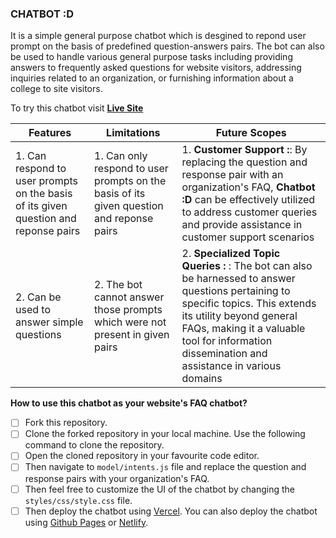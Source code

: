 ### CHATBOT :D
It is a simple general purpose chatbot which is desgined to repond user prompt on the basis of predefined question-answers pairs. The bot can also be used to handle various general purpose tasks including providing answers to frequently asked questions for website visitors, addressing inquiries related to an organization, or furnishing information about a college to site visitors.

To try this chatbot visit **[Live Site](https://chatbot-d.vercel.app)**

| Features | Limitations | Future Scopes |
|----------|-------------|---------------|
| 1. Can respond to user prompts on the basis of its given question and reponse pairs | 1. Can only respond to user prompts on the basis of its given question and reponse pairs| 1. **Customer Support :**: By replacing the question and response pair with an organization's FAQ, **Chatbot :D** can be effectively utilized to address customer queries and provide assistance in customer support scenarios |
| 2. Can be used to answer simple questions |  2. The bot cannot answer those prompts which were not present in given pairs| 2. **Specialized Topic Queries :** : The bot can also be harnessed to answer questions pertaining to specific topics. This extends its utility beyond general FAQs, making it a valuable tool for information dissemination and assistance in various domains |


**How to use this chatbot as your website's FAQ chatbot?**

- [ ] Fork this repository.
- [ ] Clone the forked repository in your local machine. Use the following command to clone the repository.
- [ ] Open the cloned repository in your favourite code editor.
- [ ] Then navigate to `model/intents.js` file and replace the question and response pairs with your organization's FAQ.
- [ ] Then feel free to customize the UI of the chatbot by changing the `styles/css/style.css` file.
- [ ] Then deploy the chatbot using [Vercel](https://vercel.com/). You can also deploy the chatbot using [Github Pages](https://pages.github.com/) or [Netlify](https://www.netlify.com/).
